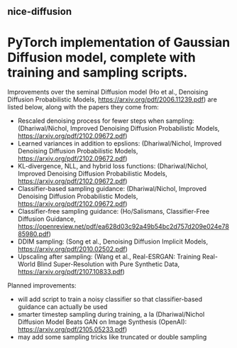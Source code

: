 ## nice-diffusion
# PyTorch implementation of Gaussian Diffusion model, complete with training and sampling scripts.
Improvements over the seminal Diffusion model (Ho et al., Denoising Diffusion Probabilistic Models, https://arxiv.org/pdf/2006.11239.pdf) are listed below, 
along with the papers they come from:
  - Rescaled denoising process for fewer steps when sampling: (Dhariwal/Nichol, Improved Denoising Diffusion Probabilistic Models, https://arxiv.org/pdf/2102.09672.pdf)
  - Learned variances in addition to epslions: (Dhariwal/Nichol, Improved Denoising Diffusion Probabilistic Models, https://arxiv.org/pdf/2102.09672.pdf)
  - KL-divergence, NLL, and hybrid loss functions: (Dhariwal/Nichol, Improved Denoising Diffusion Probabilistic Models, https://arxiv.org/pdf/2102.09672.pdf)
  - Classifier-based sampling guidance: (Dhariwal/Nichol, Improved Denoising Diffusion Probabilistic Models, https://arxiv.org/pdf/2102.09672.pdf)
  - Classifier-free sampling guidance: (Ho/Salismans, Classifier-Free Diffusion Guidance, https://openreview.net/pdf/ea628d03c92a49b54bc2d757d209e024e7885980.pdf)
  - DDIM sampling: (Song et al., Denoising Diffusion Implicit Models, https://arxiv.org/pdf/2010.02502.pdf)
  - Upscaling after sampling: (Wang et al., Real-ESRGAN: Training Real-World Blind Super-Resolution with Pure Synthetic Data, https://arxiv.org/pdf/2107.10833.pdf)
  
  
Planned improvements:
  - will add script to train a noisy classifier so that classifier-based guidance can actually be used
  - smarter timestep sampling during training, a la (Dhariwal/Nichol Diffusion Model Beats GAN on Image Synthesis (OpenAI): https://arxiv.org/pdf/2105.05233.pdf)
  - may add some sampling tricks like truncated or double sampling
